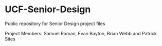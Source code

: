 # UCF-Senior-Design
Public repository for Senior Design project files

Project Members: Samuel Roman, Evan Bayton, Brian Webb and Patrick Sites